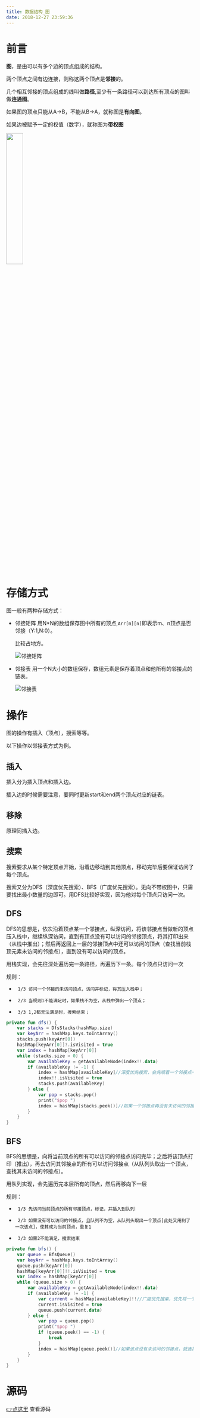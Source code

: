 ```yaml
---
title: 数据结构_图
date: 2018-12-27 23:59:36
---
```


# 前言

**图**，是由可以有多个边的顶点组成的结构。

两个顶点之间有边连接，则称这两个顶点是**邻接**的。

几个相互邻接的顶点组成的线叫做**路径**,至少有一条路径可以到达所有顶点的图叫做**连通图**。

如果图的顶点只能从A→B，不能从B→A，就称图是**有向图**。

如果边被赋予一定的权值（数字），就称图为**带权图**

<img width='30%' height='30%' src='https://jixiaoyong.github.io/images/20181227232301.png'></img>

# 存储方式

图一般有两种存储方式：

* 邻接矩阵 用N*N的数组保存图中所有的顶点,`Arr[m][n]`即表示m、n顶点是否邻接（Y:1,N:0）。

  比较占地方。

  ![邻接矩阵](https://jixiaoyong.github.io/images/20181227233341.png)

* 邻接表 用一个N大小的数组保存，数组元素是保存着顶点和他所有的邻接点的链表。

  ![邻接表](https://jixiaoyong.github.io/images/20181227233435.png)

# 操作

图的操作有插入（顶点），搜索等等。

以下操作以邻接表方式为例。

## 插入

插入分为插入顶点和插入边。

插入边的时候需要注意，要同时更新start和end两个顶点对应的链表。

## 移除

原理同插入边。

## 搜索

搜索要求从某个特定顶点开始，沿着边移动到其他顶点，移动完毕后要保证访问了每个顶点。

搜索又分为DFS（深度优先搜索）、BFS（广度优先搜索）。无向不带权图中，只需要找出最小数量的边即可。用DFS比较好实现，因为他对每个顶点只访问一次。

## DFS

DFS的思想是，依次沿着顶点某一个邻接点，纵深访问，将该邻接点当做新的顶点压入栈中，继续纵深访问，直到有顶点没有可以访问的邻接顶点，将其打印出来（从栈中推出）；然后再返回上一层的邻接顶点中还可以访问的顶点（查找当前栈顶元素未访问的邻接点），直到没有可以访问的顶点。

用栈实现，会先往深处遍历完一条路径，再遍历下一条。每个顶点只访问一次

规则：

*      1/3 访问一个邻接的未访问顶点，访问并标记，将其压入栈中；
*      2/3 当规则1不能满足时，如果栈不为空，从栈中弹出一个顶点；
*      3/3 1,2都无法满足时，搜索结束；



```kotlin
private fun dfs() {
    var stacks = DfsStacks(hashMap.size)
    var keyArr = hashMap.keys.toIntArray()
    stacks.push(keyArr[0])
    hashMap[keyArr[0]]?.isVisited = true
    var index = hashMap[keyArr[0]]
    while (stacks.size > 0) {
        var availableKey = getAvailableNode(index!!.data)
        if (availableKey != -1) {
            index = hashMap[availableKey]//深度优先搜索，会先顺着一个邻接点一直走到头
            index!!.isVisited = true
            stacks.push(availableKey)
        } else {
            var pop = stacks.pop()
            print("$pop ")
            index = hashMap[stacks.peek()]//如果一个邻接点再没有未访问的邻接点，那么去访问下一个未访问的邻接点
        }
    }
}
```

## BFS

BFS的思想是，向将当前顶点的所有可以访问的邻接点访问完毕；之后将该顶点打印（推出），再去访问其邻接点的所有可以访问邻接点（从队列头取出一个顶点，查找其未访问的邻接点）。

用队列实现，会先遍历完本层所有的顶点，然后再移向下一层

规则：

*      1/3 先访问当前顶点的所有邻接顶点，标记，并插入到队列
*      2/3 如果没有可以访问的邻接点，且队列不为空，从队列头取出一个顶点[此处又用到了一次该点]，使其成为当前顶点，重复1
*      3/3 如果2不能满足，搜索结束

```kotlin
private fun bfs() {
    var queue = BfsQueue()
    var keyArr = hashMap.keys.toIntArray()
    queue.push(keyArr[0])
    hashMap[keyArr[0]]!!.isVisited = true
    var index = hashMap[keyArr[0]]
    while (queue.size > 0) {
        var availableKey = getAvailableNode(index!!.data)
        if (availableKey != -1) {
            var current = hashMap[availableKey]!!//广度优先搜索，优先将一个节点的所有邻接点依次访问
            current.isVisited = true
            queue.push(current.data)
        } else {
            var pop = queue.pop()
            print("$pop ")
            if (queue.peek() == -1) {
                break
            }
            index = hashMap[queue.peek()]//如果该点没有未访问的邻接点，就选择去访问该点邻接点的邻接点
        }
    }
}
```

# 源码

[👉点这里](https://github.com/jixiaoyong/Notes-Files/blob/master/AndroidLearningResource/java_note/%E6%95%B0%E6%8D%AE%E7%BB%93%E6%9E%84%E5%AD%A6%E4%B9%A0/graph/GraphClazz.kt) 查看源码